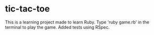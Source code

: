 # tic-tac-toe
This is a learning project made to learn Ruby.
Type 'ruby game.rb' in the terminal to play the game.
Added tests using RSpec.
